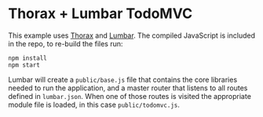 Thorax + Lumbar TodoMVC
=======================

This example uses [Thorax](http://thoraxjs.org) and [Lumbar](http://walmartlabs.github.com/lumbar). The compiled JavaScript is included in the repo, to re-build the files run: 

    npm install
    npm start

Lumbar will create a `public/base.js` file that contains the core libraries needed to run the application, and a master router that listens to all routes defined in `lumbar.json`. When one of those routes is visited the appropriate module file is loaded, in this case `public/todomvc.js`.